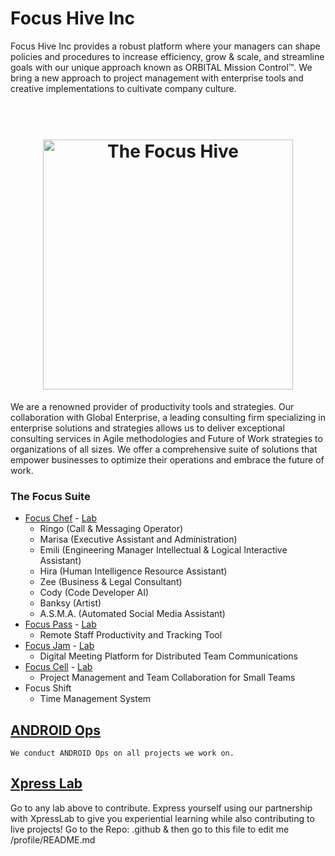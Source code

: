 # Focus Hive Inc
Focus Hive Inc provides a robust platform where your managers can shape policies and procedures to increase efficiency, grow & scale, and streamline goals with our unique approach known as ORBITAL Mission Control™. We bring a new approach to project management with enterprise tools and creative implementations to cultivate company culture.
<h1 align="center">
  <br>
  <img src="https://github.com/TaoFruit/focushive/blob/gh-pages/images/logos/logo_dark.png" alt="The Focus Hive" width="400">
</h1>
We are a renowned provider of productivity tools and strategies. Our collaboration with Global Enterprise, a leading consulting firm specializing in enterprise solutions and strategies allows us to deliver exceptional consulting services in Agile methodologies and Future of Work strategies to organizations of all sizes. We offer a comprehensive suite of solutions that empower businesses to optimize their operations and embrace the future of work.

### The Focus Suite
- [Focus Chef](https://focuschef.com/) - [Lab](https://github.com/FocusChef)
  - Ringo (Call & Messaging Operator)
  - Marisa (Executive Assistant and Administration)
  - Emili (Engineering Manager Intellectual & Logical Interactive Assistant)
  - Hira (Human Intelligence Resource Assistant)
  - Zee (Business & Legal Consultant)
  - Cody (Code Developer AI)
  - Banksy (Artist)
  - A.S.M.A. (Automated Social Media Assistant)
- [Focus Pass](https://focuspass.com/) - [Lab](https://github.com/FocusHive/FocusPass)
  - Remote Staff Productivity and Tracking Tool
- [Focus Jam](https://focusjam.com/) - [Lab](https://github.com/FocusHive/FocusJam)
  - Digital Meeting Platform for Distributed Team Communications 
- [Focus Cell](https://focuscell.org/) - [Lab](https://github.com/FocusCell)
  - Project Management and Team Collaboration for Small Teams
- Focus Shift
  - Time Management System

## [ANDROID Ops](https://androidops.org) 
    We conduct ANDROID Ops on all projects we work on.
    
## [Xpress Lab](https://xpresslab.org)
Go to any lab above to contribute.  Express yourself using our partnership with XpressLab to give you experiential learning while also contributing to live projects!
Go to the Repo: .github & then go to this file to edit me /profile/README.md
